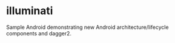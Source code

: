 # illuminati
Sample Android demonstrating new Android architecture/lifecycle components and dagger2.
